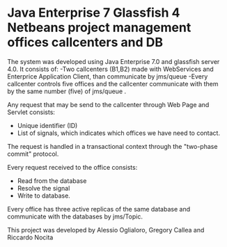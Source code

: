Java Enterprise 7 Glassfish 4 Netbeans project management offices callcenters and DB
====================================================================================

The system was developed using Java Enterprise 7.0 and glassfish server 4.0. It consists of:
-Two callcenters (B1,B2) made with WebServices and Enterprice Application Client, than communicate by jms/queue
-Every callcenter controls five offices and the callcenter communicate with them by the same number (five) of jms/queue .

Any request that may be send to the callcenter through Web Page and Servlet consists:
- Unique identifier (ID)
- List of signals, which indicates which offices we have need to contact.

The request is handled in a transactional context through the "two-phase commit" protocol.

Every request received to the office consists:
- Read from the database
- Resolve the signal
- Write to database.

Every office has three active replicas of the same database and communicate with the databases by jms/Topic.

This project was developed by Alessio Oglialoro, Gregory Callea and Riccardo Nocita 
